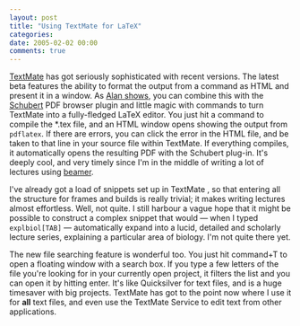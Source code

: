 ```yaml
---
layout: post
title: "Using TextMate for LaTeX"
categories:
date: 2005-02-02 00:00
comments: true
---
```


<p><a href="http://macromates.com/">TextMate</a> has got seriously sophisticated with recent versions. The latest beta features the ability to format the output from a command as HTML and present it in a window. As <a href="http://macromates.com/blog/archives/2005/02/01/beta-4-highlights/">Alan shows</a>, you can combine this with the <a href="http://www.schubert-it.com/pluginpdf/">Schubert</a> PDF browser plugin and little magic with commands to turn TextMate into a fully-fledged LaTeX editor. You just hit a command to compile the *.tex file, and an HTML window opens showing the output from <code>pdflatex</code>. If there are errors, you can click the error in the HTML file, and be taken to that line in your source file within TextMate. If everything compiles, it automatically opens the resulting PDF with the Schubert plug-in. It's deeply cool, and very timely since I'm in the middle of writing a lot of lectures using <a href="http://latex-beamer.sourceforge.net/" title="latex-beamer homepage">beamer</a>.</p>

<p>I've already got a load of snippets set up in TextMate , so that entering all the structure for frames and builds is really trivial; it makes writing lectures almost effortless. Well, not quite. I still harbour a vague hope that it might be possible to construct a complex snippet that would &mdash; when I typed <code>explbiol[TAB]</code> &mdash; automatically expand into a lucid, detailed and scholarly lecture series, explaining a particular area of biology. I'm not quite there yet.</p>

<p>The new file searching feature is wonderful too. You just hit command+T to open a floating window with a search box. If you type a few letters of the file you're looking for in your currently open project, it filters the list and you can open it by hitting enter. It's like Quicksilver for text files, and is a huge timesaver with big projects. TextMate has got to the point now where I use it for <strong>all</strong> text files, and even use the TextMate Service to edit text from other applications.</p>


